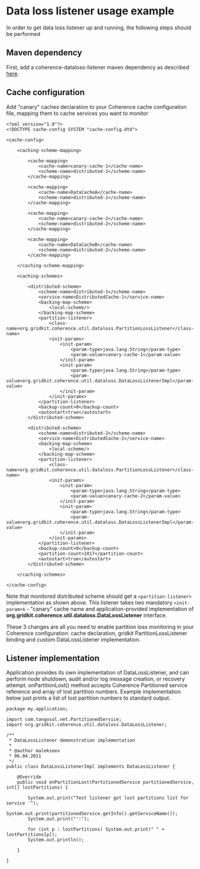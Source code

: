 # Data loss listener usage example #

In order to get data loss listener up and running, the following steps should be performed

## Maven dependency ##

First, add a coherence-dataloss-listener maven dependency as described [here](DataLossListener#Source_code_and_documentation.md).

## Cache configuration ##

Add "canary" caches declaration to your Coherence cache configuration file, mapping them to cache services you want to monitor

```
<?xml version="1.0"?>
<!DOCTYPE cache-config SYSTEM "cache-config.dtd">

<cache-config>
	
	<caching-scheme-mapping>
	
		<cache-mapping>
			<cache-name>canary-cache-1</cache-name>
			<scheme-name>distributed-1</scheme-name>
		</cache-mapping>
		
		<cache-mapping>
			<cache-name>DataCacheA</cache-name>
			<scheme-name>distributed-1</scheme-name>
		</cache-mapping>
		
		<cache-mapping>
			<cache-name>canary-cache-2</cache-name>
			<scheme-name>distributed-2</scheme-name>
		</cache-mapping>
		
		<cache-mapping>
			<cache-name>DataCacheB</cache-name>
			<scheme-name>distributed-2</scheme-name>
		</cache-mapping>
		
	</caching-scheme-mapping>
	
	<caching-schemes>
	
		<distributed-scheme>
			<scheme-name>distributed-1</scheme-name>
			<service-name>DistributedCache-1</service-name> 
			<backing-map-scheme>
				<local-scheme/>
			</backing-map-scheme>
			<partition-listener>
				<class-name>org.gridkit.coherence.util.dataloss.PartitionLossListener</class-name>
				<init-params>
					<init-param>
						<param-type>java.lang.String</param-type>
						<param-value>canary-cache-1</param-value>
					</init-param>
					<init-param>
						<param-type>java.lang.String</param-type>
						<param-value>org.gridkit.coherence.util.dataloss.DataLossListenerImpl</param-value>
					</init-param>
				</init-params>
			</partition-listener>
			<backup-count>0</backup-count>
			<autostart>true</autostart>
		</distributed-scheme>
		
		<distributed-scheme>
			<scheme-name>distributed-2</scheme-name>
			<service-name>DistributedCache-2</service-name> 
			<backing-map-scheme>
				<local-scheme/>
			</backing-map-scheme>
			<partition-listener>
				<class-name>org.gridkit.coherence.util.dataloss.PartitionLossListener</class-name>
				<init-params>
					<init-param>
						<param-type>java.lang.String</param-type>
						<param-value>canary-cache-2</param-value>
					</init-param>
					<init-param>
						<param-type>java.lang.String</param-type>
						<param-value>org.gridkit.coherence.util.dataloss.DataLossListenerImpl</param-value>
					</init-param>
				</init-params>
			</partition-listener>
			<backup-count>0</backup-count>
			<partition-count>1017</partition-count>
			<autostart>true</autostart>
		</distributed-scheme>
		
	</caching-schemes>
	
</cache-config>
```

Note that monitored distributed scheme should get a `<partition-listener>` implementation as shown above. This listener takes two mandatory `<init-param>`s - "canary" cache name and application-provided implementation of **org.gridkit.coherence.util.dataloss.DataLossListener** interface.

These 3 changes are all you need to enable partition loss monitoring in your Coherence configuration: cache declaration, gridkit PartitionLossListener binding and custom DataLossListener implementation.

## Listener implementation ##

Application provides its own implementation of DataLossListener, and can perform node shutdown, audit and/or log message creation, or recovery attempt. onPartitionLost() method accepts Coherence Partitioned service reference and array of lost partition numbers.
Example implementation below just prints a list of lost partition numbers to standard output.

```
package my.application;

import com.tangosol.net.PartitionedService;
import org.gridkit.coherence.util.dataloss.DataLossListener;

/**
 * DataLossListener demonstration implementation
 * 
 * @author malekseev
 * 06.04.2011
 */
public class DataLossListenerImpl implements DataLossListener {
	
	@Override
	public void onPartitionLost(PartitionedService partitionedService, int[] lostPartitions) {
		
		System.out.print("Test listener got lost partitions list for service '");
		System.out.print(partitionedService.getInfo().getServiceName());
		System.out.print("':");
		
		for (int p : lostPartitions) System.out.print(" " + lostPartitions[p]);
		System.out.println();

	}

}
```